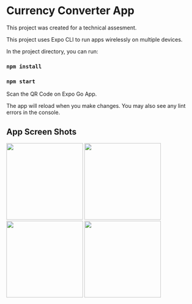 # Currency Converter App

This project was created for a technical assesment.

This project uses Expo CLI to run apps wirelessly on multiple devices. 

In the project directory, you can run:

### `npm install`

### `npm start`

Scan the QR Code on Expo Go App.

The app will reload when you make changes.
You may also see any lint errors in the console.

## App Screen Shots

<img src = "https://github.com/Abhinav-kk/Currency-Converter-Assignment/blob/7e2ef04e928e195f4a033940dd401951e475132e/App%20Screenshots/2.png" width ="200" /> <img src = "https://github.com/Abhinav-kk/Currency-Converter-Assignment/blob/7e2ef04e928e195f4a033940dd401951e475132e/App%20Screenshots/5.png" width ="200" /> <img src = "https://github.com/Abhinav-kk/Currency-Converter-Assignment/blob/7e2ef04e928e195f4a033940dd401951e475132e/App%20Screenshots/3.png" width ="200" /> <img src = "https://github.com/Abhinav-kk/Currency-Converter-Assignment/blob/7e2ef04e928e195f4a033940dd401951e475132e/App%20Screenshots/4.png" width ="200" /> 

